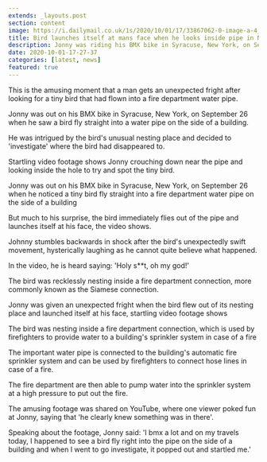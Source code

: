 ```yaml
---
extends: _layouts.post
section: content
image: https://i.dailymail.co.uk/1s/2020/10/01/17/33867062-0-image-a-4_1601568886266.jpg 
title: Bird launches itself at mans face when he looks inside pipe in New York 
description: Jonny was riding his BMX bike in Syracuse, New York, on September 26 when he saw a bird fly into a pipe. Video footage shows him approach the hole, only for the bird to fly into his face. 
date: 2020-10-01-17-27-37 
categories: [latest, news] 
featured: true 
--- 
```

This is the amusing moment that a man gets an unexpected fright after looking for a tiny bird that had flown into a fire department water pipe.

Jonny was out on his BMX bike in Syracuse, New York, on September 26 when he saw a bird fly straight into a water pipe on the side of a building.

He was intrigued by the bird's unusual nesting place and decided to 'investigate' where the bird had disappeared to.

Startling video footage shows Jonny crouching down near the pipe and looking inside the hole to try and spot the tiny bird.

Jonny was out on his BMX bike in Syracuse, New York, on September 26 when he noticed a tiny bird fly straight into a fire department water pipe on the side of a building

But much to his surprise, the bird immediately flies out of the pipe and launches itself at his face, the video shows.

Johnny stumbles backwards in shock after the bird's unexpectedly swift movement, hysterically laughing as he cannot quite believe what happened.

In the video, he is heard saying: 'Holy s**t, oh my god!'

The bird was recklessly nesting inside a fire department connection, more commonly known as the Siamese connection.

Jonny was given an unexpected fright when the bird flew out of its nesting place and launched itself at his face, startling video footage shows

The bird was nesting inside a fire department connection, which is used by firefighters to provide water to a building's sprinkler system in case of a fire

The important water pipe is connected to the building's automatic fire sprinkler system and can be used by firefighters to connect hose lines in case of a fire.

The fire department are then able to pump water into the sprinkler system at a high pressure to put out the fire.

The amusing footage was shared on YouTube, where one viewer poked fun at Jonny, saying that 'he clearly knew something was in there'.

Speaking about the footage, Jonny said: 'I bmx a lot and on my travels today, I happened to see a bird fly right into the pipe on the side of a building and when I went to go investigate, it popped out and startled me.' 

